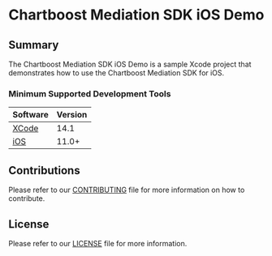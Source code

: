 
# Chartboost Mediation SDK iOS Demo

## Summary

The Chartboost Mediation SDK iOS Demo is a sample Xcode project that demonstrates how to use the Chartboost Mediation SDK for iOS.

### Minimum Supported Development Tools

| Software                                                              | Version              |
| :---                                                                  |:---------------------|
| [XCode](https://developer.apple.com/xcode/)                           | 14.1                 |
| [iOS](https://www.apple.com/ios)                                      | 11.0+                |

## Contributions

Please refer to our [CONTRIBUTING](https://github.com/ChartBoost/chartboost-mediation-ios-sdk-demo/blob/main/CONTRIBUTING.md) file for more information on how to contribute.

## License

Please refer to our [LICENSE](https://github.com/ChartBoost/chartboost-mediation-ios-sdk-demo/blob/main/LICENSE.md) file for more information.
